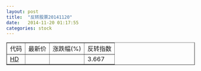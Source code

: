 ```yaml
---
layout: post
title:  "反转股票20141120"
date:   2014-11-20 01:17:55
categories: stock
---
```


<script type="text/javascript">
var stockList = []
stockList.push('gb_hd');
</script>

<table border="1">
 <tr>
 <td>代码</td>
  <td>最新价</td>
  <td>涨跌幅(%)</td>
 <td>反转指数</td>
</tr>
  <tr id="hd"><td><a href="http://stock.finance.sina.com.cn/usstock/quotes/HD.html" target="_blank">HD</a></td><td></td><td></td><td>3.667</td></tr>
</table>
